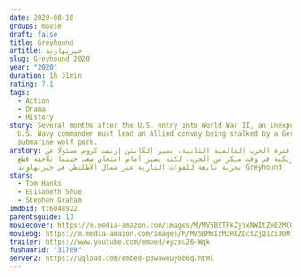 ```yaml
---
date: 2020-08-10
groups: movie
draft: false
title: Greyhound
artitle: جيريهاوند
slug: Greyhound 2020
year: "2020"
duration: 1h 31min
rating: 7.1
tags:
  - Action
  - Drama
  - History
story: Several months after the U.S. entry into World War II, an inexperienced
  U.S. Navy commander must lead an Allied convoy being stalked by a German
  submarine wolf pack.
arstory: خلال فترة الحرب العالمية الثانية، يصير الكابتن إرنست كروس مسئولًا عن
  مدمرة أمريكية في وقت مبكر من الحرب، لكنه يصير أمام امتحان صعب حينما تلاحقه قطع
  بحرية تابعة للقوات النازية عبر شمال اﻷطلنطي في جيريهاوند Greyhound
stars:
  - Tom Hanks
  - Elisabeth Shue
  - Stephen Graham
imdbid: tt6048922
parentsguide: 13
moviecover: https://m.media-amazon.com/images/M/MV5BZTFkZjYxNWItZmE2MC00MGE4LWIxYTgtZmIzOWM1YmI2YWEzXkEyXkFqcGdeQXVyMDM2NDM2MQ@@._V1_SY1000_CR0,0,668,1000_AL_.jpg
moviebg: https://m.media-amazon.com/images/M/MV5BMmIzMzRkZDctZjQ1Zi00MjBlLThkNDgtYmJmNTFmNDMzNDI0XkEyXkFqcGdeQXVyNzI1NzMxNzM@._V1_SX1777_CR0,0,1777,742_AL_.jpg
trailer: https://www.youtube.com/embed/eyzxu26-Wqk
fushaarid: "31709"
server2: https://uqload.com/embed-p3waweuy8b6q.html
---
```

